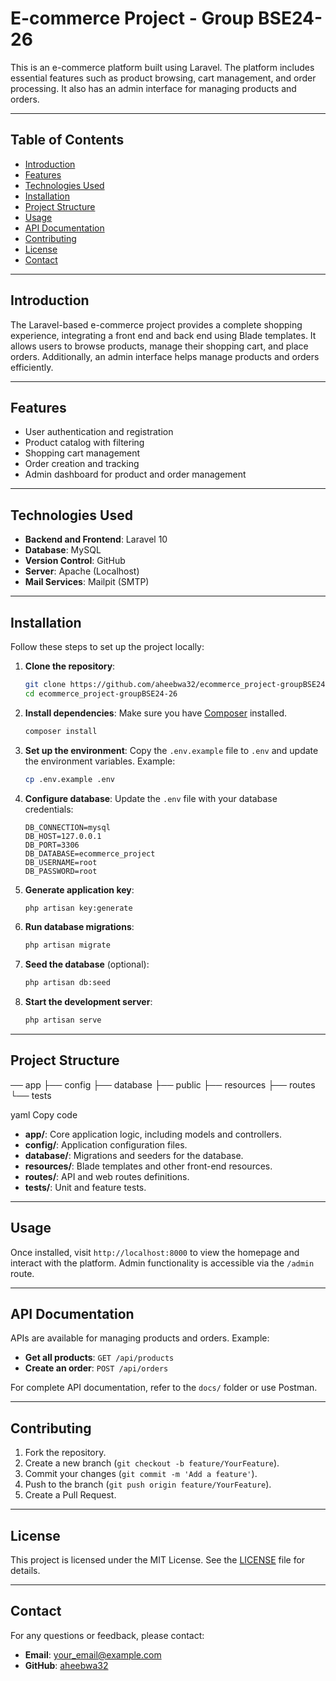 # E-commerce Project - Group BSE24-26

This is an e-commerce platform built using Laravel. The platform includes essential features such as product browsing, cart management, and order processing. It also has an admin interface for managing products and orders.

---

## Table of Contents

- [Introduction](#introduction)
- [Features](#features)
- [Technologies Used](#technologies-used)
- [Installation](#installation)
- [Project Structure](#project-structure)
- [Usage](#usage)
- [API Documentation](#api-documentation)
- [Contributing](#contributing)
- [License](#license)
- [Contact](#contact)

---

## Introduction

The Laravel-based e-commerce project provides a complete shopping experience, integrating a front end and back end using Blade templates. It allows users to browse products, manage their shopping cart, and place orders. Additionally, an admin interface helps manage products and orders efficiently.

---

## Features

- User authentication and registration
- Product catalog with filtering
- Shopping cart management
- Order creation and tracking
- Admin dashboard for product and order management

---

## Technologies Used

- **Backend and Frontend**: Laravel 10
- **Database**: MySQL
- **Version Control**: GitHub
- **Server**: Apache (Localhost)
- **Mail Services**: Mailpit (SMTP)

---

## Installation

Follow these steps to set up the project locally:

1. **Clone the repository**:
    ```bash
    git clone https://github.com/aheebwa32/ecommerce_project-groupBSE24-26.git
    cd ecommerce_project-groupBSE24-26
    ```

2. **Install dependencies**:
    Make sure you have [Composer](https://getcomposer.org/) installed.
    ```bash
    composer install
    ```

3. **Set up the environment**:
    Copy the `.env.example` file to `.env` and update the environment variables.
    Example:
    ```bash
    cp .env.example .env
    ```

4. **Configure database**:
    Update the `.env` file with your database credentials:
    ```env
    DB_CONNECTION=mysql
    DB_HOST=127.0.0.1
    DB_PORT=3306
    DB_DATABASE=ecommerce_project
    DB_USERNAME=root
    DB_PASSWORD=root
    ```

5. **Generate application key**:
    ```bash
    php artisan key:generate
    ```

6. **Run database migrations**:
    ```bash
    php artisan migrate
    ```

7. **Seed the database** (optional):
    ```bash
    php artisan db:seed
    ```

8. **Start the development server**:
    ```bash
    php artisan serve
    ```

---

## Project Structure

── app ├── config ├── database ├── public ├── resources ├── routes └── tests

yaml
Copy code

- **app/**: Core application logic, including models and controllers.
- **config/**: Application configuration files.
- **database/**: Migrations and seeders for the database.
- **resources/**: Blade templates and other front-end resources.
- **routes/**: API and web routes definitions.
- **tests/**: Unit and feature tests.

---

## Usage

Once installed, visit `http://localhost:8000` to view the homepage and interact with the platform. Admin functionality is accessible via the `/admin` route.

---

## API Documentation

APIs are available for managing products and orders. Example:

- **Get all products**: `GET /api/products`
- **Create an order**: `POST /api/orders`

For complete API documentation, refer to the `docs/` folder or use Postman.

---

## Contributing

1. Fork the repository.
2. Create a new branch (`git checkout -b feature/YourFeature`).
3. Commit your changes (`git commit -m 'Add a feature'`).
4. Push to the branch (`git push origin feature/YourFeature`).
5. Create a Pull Request.

---

## License

This project is licensed under the MIT License. See the [LICENSE](LICENSE) file for details.

---

## Contact

For any questions or feedback, please contact:

- **Email**: your_email@example.com
- **GitHub**: [aheebwa32](https://github.com/aheebwa32)